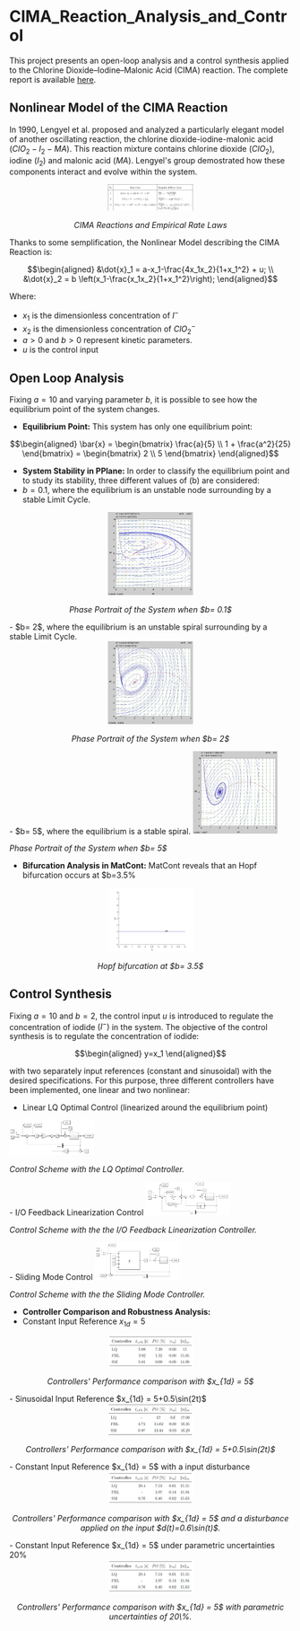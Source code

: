 # CIMA_Reaction_Analysis_and_Control
This project presents an open-loop analysis and a control synthesis applied to the Chlorine Dioxide–Iodine–Malonic Acid (CIMA) reaction. 
The complete report is available [here](./CIMA_Reaction_ROMANO.pdf).

## Nonlinear Model of the CIMA Reaction
In 1990, Lengyel et al. proposed and analyzed a particularly elegant model of another oscillating reaction, the chlorine dioxide-iodine-malonic acid $(ClO_2-I_2-MA)$. This reaction mixture contains chlorine dioxide $(ClO_2)$, iodine $(I_2)$ and malonic acid $(MA)$. Lengyel's group demostrated how these components interact and evolve within the system.
<div align="center">
  <img src="./media/Chemical_React.jpg" alt="CIMA Reactions and Empirical Rate Laws" width="30%">
  <p><em>CIMA Reactions and Empirical Rate Laws</em></p>
</div>
Thanks to some semplification, the Nonlinear Model describing the CIMA Reaction is:

```math
\begin{aligned}
&\dot{x}_1 = a-x_1-\frac{4x_1x_2}{1+x_1^2} + u;
\\
&\dot{x}_2 = b \left(x_1-\frac{x_1x_2}{1+x_1^2}\right);
\end{aligned}
```
Where:
- $x_1$ is the dimensionless concentration of $I^-$ 
- $x_2$ is the dimensionless concentration of $ClO_2^-$
- $a >0$ and $b >0$ represent kinetic parameters.
- $u$ is the control input

## Open Loop Analysis 
Fixing $a= 10$ and varying parameter $b$, it is possible to see how the equilibrium point of the system changes.
- **Equilibrium Point:** This system has only one equilibrium point:
 ```math
\begin{aligned}
\bar{x} = \begin{bmatrix}
     \frac{a}{5} \\ 1 + \frac{a^2}{25}
\end{bmatrix} = \begin{bmatrix}
     2 \\ 5
\end{bmatrix}

\end{aligned}
```
- **System Stability in PPlane:** In order to classify the equilibrium point and to study its stability, three different values of \(b\) are considered:
- $b= 0.1$, where the equilibrium is an unstable node surrounding by a stable Limit Cycle.
<div align="center">
  <img src="./media/pplane_b0_1_diag.jpg" alt="Phase Portrait of the System when $b= 0.1$. The trajectories initially diverge from the equilibrium and then they are attracted to the stable limit cycle." width="30%">
  <p><em>Phase Portrait of the System when $b= 0.1$</em></p>
</div>
- $b= 2$, where the equilibrium is an unstable spiral surrounding by a stable Limit Cycle.
<div align="center">
  <img src="./media/pplane_b2_diag.jpg" alt="Phase Portrait of the System when $b= 2$. The trajectories are firstly repelled by the unstable equilibrium, then they are attracted to the stable limit cycle." width="30%">
  <p><em>Phase Portrait of the System when $b= 2$</em></p>
</div>
- $b= 5$, where the equilibrium is a stable spiral. 
  <img src="./media/pplane_b5_diag.jpg" alt="Phase Portrait of the System when $b= 5$. The trajectories are attracted by the stable spiral." width="30%">
  <p><em>Phase Portrait of the System when $b= 5$</em></p>

- **Bifurcation Analysis in MatCont:** MatCont reveals that an Hopf bifurcation occurs at $b=3.5%
<div align="center">
  <img src="./media/matcont_bif.jpg" alt="Hopf bifurcation at $b= 3.5$." width="30%">
  <p><em>Hopf bifurcation at $b= 3.5$</em></p>
</div>

## Control Synthesis 
Fixing $a= 10$ and $b=2$, the control input $u$ is introduced to regulate the concentration of iodide $(I^-)$ in the system. The objective of the control synthesis is to regulate the concentration of iodide:
```math
\begin{aligned}
y=x_1
\end{aligned}
```
with two separately input references (constant and sinusoidal) with the desired specifications. 
For this purpose, three different controllers have been implemented, one linear and two nonlinear:
- Linear LQ Optimal Control (linearized around the equilibrium point)
<img src="./media/LQ_schema.jpg" alt="Control Scheme with the LQ Optimal Controller." width="30%">
  <p><em>Control Scheme with the LQ Optimal Controller.</em></p>
</div>
- I/O Feedback Linearization Control
<img src="./media/FBL_schema.jpg" alt="Control Scheme with the I/O Feedback Linearization Controller." width="30%">
  <p><em>Control Scheme with the the I/O Feedback Linearization Controller.</em></p>
</div>
- Sliding Mode Control
<img src="./media/SM_schema.jpg" alt="Control Scheme with the Sliding Mode Controller." width="30%">
  <p><em>Control Scheme with the the Sliding Mode Controller.</em></p>
</div>

- **Controller Comparison and Robustness Analysis:**
- Constant Input Reference $x_{1d} = 5$
<div align="center">
  <img src="./media/Comparison_const_ref.jpg" alt="Performance comparison of LQ, FBL and SM Controllers with $x_{1d} = 5$ without parametric uncertainties or disturbances." width="30%">
  <p><em>Controllers' Performance comparison with $x_{1d} = 5$ </em></p>
</div> 
- Sinusoidal Input Reference $x_{1d} = 5+0.5\sin(2t)$
<div align="center">
  <img src="./media/Comparison_sin_ref.jpg" alt="Performance comparison of LQ, FBL and SM Controllers with $x_{1d} = 5+0.5\sin(2t)$ without parametric uncertainties or disturbances." width="30%">
  <p><em>Controllers' Performance comparison with $x_{1d} = 5+0.5\sin(2t)$ </em></p>
</div> 
- Constant Input Reference $x_{1d} = 5$ with a input disturbance 
<div align="center">
  <img src="./media/Comparison_dist.jpg" alt="Performance comparison of LQ, FBL and SM Controllers with $x_{1d} = 5$ and a disturbance applied on the input $d(t)=0.6\sin(t)$." width="30%">
  <p><em> Controllers' Performance comparison with $x_{1d} = 5$ and a disturbance applied on the input $d(t)=0.6\sin(t)$. </em></p>
</div> 
- Constant Input Reference $x_{1d} = 5$ under parametric uncertainties 20%
<div align="center">
  <img src="./media/Comparison_dist.jpg" alt="Performance comparison of LQ, FBL and SM Controllers with $x_{1d} = 5$ with parametric uncertainties of 20\%." width="30%">
  <p><em>Controllers' Performance comparison with $x_{1d} = 5$ with parametric uncertainties of 20\%. </em></p>
</div> 
